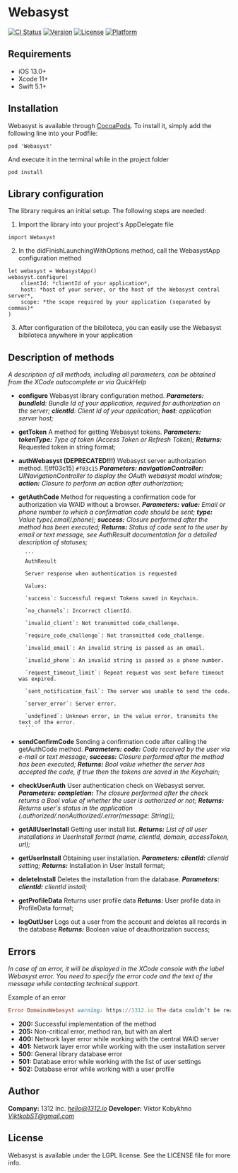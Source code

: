 # Webasyst

[![CI Status](https://img.shields.io/travis/viktkobst/Webasyst.svg?style=flat)](https://travis-ci.org/viktkobst/Webasyst)
[![Version](https://img.shields.io/cocoapods/v/Webasyst.svg?style=flat)](https://cocoapods.org/pods/Webasyst)
[![License](https://img.shields.io/cocoapods/l/Webasyst.svg?style=flat)](https://cocoapods.org/pods/Webasyst)
[![Platform](https://img.shields.io/cocoapods/p/Webasyst.svg?style=flat)](https://cocoapods.org/pods/Webasyst)

## Requirements

- iOS 13.0+ 
- Xcode 11+
- Swift 5.1+

## Installation

Webasyst is available through [CocoaPods](https://cocoapods.org). To install
it, simply add the following line into your Podfile:

```
pod 'Webasyst'
```
And execute it in the terminal while in the project folder
```
pod install
```

## Library configuration

The library requires an initial setup. The following steps are needed:
1) Import the library into your project's AppDelegate file
```
import Webasyst
```
2) In the didFinishLaunchingWithOptions method, call the WebasystApp configuration method
```
let webasyst = WebasystApp()
webasyst.configure(
    clientId: *clientId of your application*, 
    host: *host of your server, or the host of the Webasyst central server*, 
    scope: *the scope required by your application (separated by commas)*
)
```
3) After configuration of the bibiloteca, you can easily use the Webasyst bibiloteca anywhere in your application

## Description of methods

*A description of all methods, including all parameters, can be obtained from the XCode autocomplete or via QuickHelp*

* **configure** Webasyst library configuration method.
    ***Parameters:***
        ***bundleId**: Bundle Id of your application, required for authorization on the server;*
        ***clientId**: Client Id of your application;*
        ***host**: application server host;*

* **getToken** A method for getting Webasyst tokens.
    ***Parameters:***
        ***tokenType:** Type of token (Access Token or Refresh Token);*
        ***Returns:*** Requested token in string format;
    
* **authWebasyst (DEPRECATED!!!)** Webasyst server authorization method. ![#f03c15]  `#f03c15`
***Parameters:***
        ***navigationController:** UINavigationController to display the OAuth webasyst modal window;*
    ***action:** Closure to perform an action after authorization;*
    
* **getAuthCode** Method for requesting a confirmation code for authorization via WAID without a browser.
***Parameters:***
        ***value:** Email or phone number to which a confirmation code should be sent;*
        ***type:** Value type(.email/.phone);*
        ***success:** Closure performed after the method has been executed;*
        ***Returns:** Status of code sent to the user by email or text message, see AuthResult documentation for a detailed description of statuses;*

        ```
        AuthResult

        Server response when authentication is requested

        Values:

        `success`: Successful request Tokens saved in Keychain.

        `no_channels`: Incorrect clientId.

        `invalid_client`: Not transmitted code_challenge.

        `require_code_challenge`: Not transmitted code_challenge.

        `invalid_email`: An invalid string is passed as an email.

        `invalid_phone`: An invalid string is passed as a phone number.

        `request_timeout_limit`: Repeat request was sent before timeout was expired.

        `sent_notification_fail`: The server was unable to send the code.

        `server_error`: Server error.

        `undefined`: Unknown error, in the value error, transmits the text of the error.
        ```
    
* **sendConfirmCode** Sending a confirmation code after calling the getAuthCode method.
    ***Parameters:***
        ***code:** Code received by the user via e-mail or text message;*
        ***success:** Closure performed after the method has been executed;*
    ***Returns:** Bool value whether the server has accepted the code, if true then the tokens are saved in the Keychain;*
    
* **checkUserAuth** User authentication check on Webasyst server.
    ***Parameters:***
        ***completion:** The closure performed after the check returns a Bool value of whether the user is authorized or not;*
    ***Returns:** Returns user's status in the application (.authorized/.nonAuthorized/.error(message: String));*
    
* **getAllUserInstall** Getting user install list.
    ***Returns:** List of all user installations in UserInstall format (name, clientId, domain, accessToken, url);*
    
* **getUserInstall**  Obtaining user installation.
    ***Parameters:***
        ***clientId:** clientId setting;*
    ***Returns:*** Installation in User Install format;
    
* **deleteInstall** Deletes the installation from the database.
    ***Parameters:***
        ***clientId:** clientId install;*
        
* **getProfileData** Returns user profile data
    ***Returns:*** User profile data in ProfileData format;
    
* **logOutUser** Logs out a user from the account and deletes all records in the database
    ***Returns:*** Boolean value of deauthorization success;
        
## Errors
*In case of an error, it will be displayed in the XCode console with the label Webasyst error. You need to specify the error code and the text of the message while contacting technical support.*

Example of an error
```ruby
Error Domain=Webasyst warning: https://1312.io The data couldn’t be read because it is missing. Code=205 "(null)"
```

* **200:** Successful implementation of the method
* **205:** Non-critical error, method ran, but with an alert
* **400:** Network layer error while working with the central WAID server
* **401:** Network layer error while working with the user installation server
* **500:** General library database error
* **501:** Database error while working with the list of user settings
* **502:** Database error while working with a user profile

## Author

**Company:** 1312 Inc. *hello@1312.io*
**Developer:** Viktor Kobykhno *ViktkobST@gmail.com*

## License

Webasyst is available under the LGPL license. See the LICENSE file for more info.
